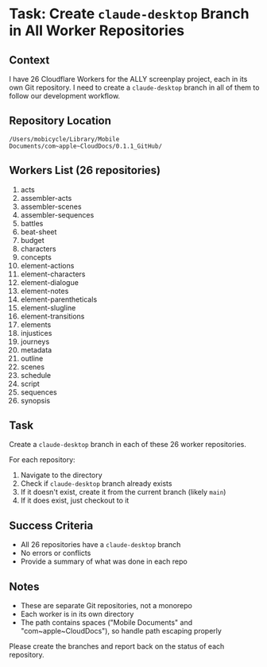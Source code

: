 # Task: Create `claude-desktop` Branch in All Worker Repositories

## Context
I have 26 Cloudflare Workers for the ALLY screenplay project, each in its own Git repository. I need to create a `claude-desktop` branch in all of them to follow our development workflow.

## Repository Location
```
/Users/mobicycle/Library/Mobile Documents/com~apple~CloudDocs/0.1.1_GitHub/
```

## Workers List (26 repositories)
1. acts
2. assembler-acts
3. assembler-scenes
4. assembler-sequences
5. battles
6. beat-sheet
7. budget
8. characters
9. concepts
10. element-actions
11. element-characters
12. element-dialogue
13. element-notes
14. element-parentheticals
15. element-slugline
16. element-transitions
17. elements
18. injustices
19. journeys
20. metadata
21. outline
22. scenes
23. schedule
24. script
25. sequences
26. synopsis

## Task
Create a `claude-desktop` branch in each of these 26 worker repositories.

For each repository:
1. Navigate to the directory
2. Check if `claude-desktop` branch already exists
3. If it doesn't exist, create it from the current branch (likely `main`)
4. If it does exist, just checkout to it

## Success Criteria
- All 26 repositories have a `claude-desktop` branch
- No errors or conflicts
- Provide a summary of what was done in each repo

## Notes
- These are separate Git repositories, not a monorepo
- Each worker is in its own directory
- The path contains spaces ("Mobile Documents" and "com~apple~CloudDocs"), so handle path escaping properly

Please create the branches and report back on the status of each repository.
